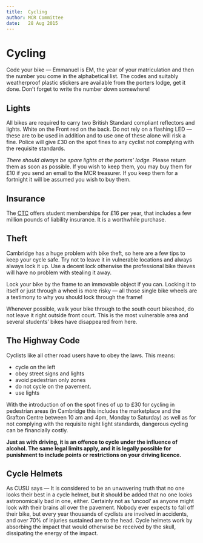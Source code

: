 ```yaml
---
title:  Cycling  
author: MCR Committee  
date:   28 Aug 2015  
---
```


# Cycling

Code your bike — Emmanuel is EM, the year of your matriculation and then the
number you come in the alphabetical list. The codes and suitably weatherproof
plastic stickers are available from the porters lodge, get it done. Don’t
forget to write the number down somewhere!

## Lights

All bikes are required to carry two British Standard compliant
reflectors and lights. White on the Front red on the back. Do not rely
on a flashing LED — these are to be used in addition and to use one of
these alone will risk a fine. Police will give £30 on the spot fines to
any cyclist not complying with the requisite standards.

*There should always be spare lights at the porters’ lodge.* Please return them
as soon as possible. If you wish to keep them, you may buy them for £10 if you
send an email to the MCR treasurer. If you keep them for a fortnight it will be
assumed you wish to buy them.

## Insurance

The [CTC](http://ctc.org.uk/) offers student memberships for £16 per year, that
includes a few million pounds of liability insurance. It is a worthwhile
purchase.

## Theft

Cambridge has a huge problem with bike theft, so here are a few tips to
keep your cycle safe. Try not to leave it in vulnerable locations and
always always lock it up. Use a decent lock otherwise the professional
bike thieves will have no problem with stealing it away.

Lock your bike by the frame to an immovable object if you can. Locking it to
itself or just through a wheel is more risky — all those single bike wheels are
a testimony to why you should lock through the frame!

Whenever possible, walk your bike through to the
south court bikeshed, do not leave it right outside front court. This is
the most vulnerable area and several students’ bikes have disappeared
from here.

## The Highway Code

Cyclists like all other road users have to obey the laws. This means:

-   cycle on the left
-   obey street signs and lights
-   avoid pedestrian only zones
-   do not cycle on the pavement.
-   use lights

With the introduction of on the spot fines of up to £30 for cycling in
pedestrian areas (in Cambridge this includes the marketplace and the
Grafton Centre between 10 am and 4pm, Monday to Saturday) as well as for
not complying with the requisite night light standards, dangerous
cycling can be financially costly.

**Just as with driving, it is an offence to cycle under the influence of
alcohol. The same legal limits apply, and it is legally possible for
punishment to include points or restrictions on your driving licence.**

## Cycle Helmets

As CUSU says — It is considered to be an unwavering truth that no one
looks their best in a cycle helmet, but it should be added that no one
looks astronomically bad in one, either. Certainly not as ‘uncool’ as
anyone might look with their brains all over the pavement. Nobody ever
expects to fall off their bike, but every year thousands of cyclists are
involved in accidents, and over 70% of injuries sustained are to the
head. Cycle helmets work by absorbing the impact that would otherwise be
received by the skull, dissipating the energy of the impact.

